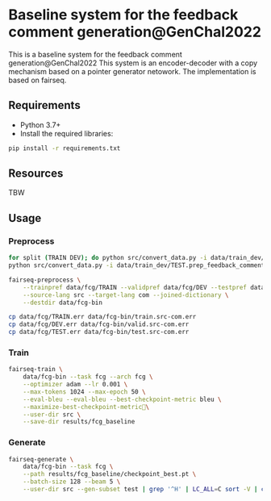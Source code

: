 # Baseline system for the feedback comment generation@GenChal2022 
This is a baseline system for the feedback comment generation@GenChal2022
This system is an encoder-decoder with a copy mechanism based on a pointer generator netowork.
The implementation is based on fairseq.

## Requirements

- Python 3.7+
- Install the required libraries:
```bash
pip install -r requirements.txt
```

## Resources

TBW

## Usage

### Preprocess

```bash
for split (TRAIN DEV); do python src/convert_data.py -i data/train_dev/${split}.prep_feedback_comment.public.tsv -o data/fcg/${split}; done
python src/convert_data.py -i data/train_dev/TEST.prep_feedback_comment.public.tsv -o data/fcg/TEST --test
```

```bash
fairseq-preprocess \
    --trainpref data/fcg/TRAIN --validpref data/fcg/DEV --testpref data/fcg/TEST \
    --source-lang src --target-lang com --joined-dictionary \
    --destdir data/fcg-bin
```

```bash
cp data/fcg/TRAIN.err data/fcg-bin/train.src-com.err
cp data/fcg/DEV.err data/fcg-bin/valid.src-com.err
cp data/fcg/TEST.err data/fcg-bin/test.src-com.err
```

### Train
```bash
fairseq-train \
    data/fcg-bin --task fcg --arch fcg \
    --optimizer adam --lr 0.001 \
    --max-tokens 1024 --max-epoch 50 \
    --eval-bleu --eval-bleu --best-checkpoint-metric bleu \
    --maximize-best-checkpoint-metric\
    --user-dir src \
    --save-dir results/fcg_baseline
```

### Generate
```bash
fairseq-generate \
    data/fcg-bin --task fcg \
    --path results/fcg_baseline/checkpoint_best.pt \
    --batch-size 128 --beam 5 \
    --user-dir src --gen-subset test | grep '^H' | LC_ALL=C sort -V | cut -f3 > results/fcg_baseline/generation_resutls.test
```
